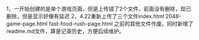 1，一开始创建的是单个游戏页面，但是上传错了2个文件，前面没有删除，现已删除，但是显示好像有延迟
2，4.22重新上传了三个文件index.html 2048-game-page.html  fast-food-rush-page.html  之前的其他文件作废。同时新增了readme.md文件，算是记录历史，方便后续维护。
